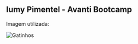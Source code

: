 ## Iumy Pimentel - Avanti Bootcamp
Imagem utilizada:

![Gatinhos](https://belezacaoegato.com.br/wp-content/uploads/2017/12/gatinhos1.jpg)

